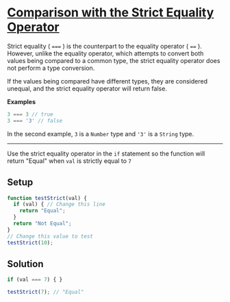 # [Comparison with the Strict Equality Operator](https://learn.freecodecamp.org/javascript-algorithms-and-data-structures/basic-javascript/comparison-with-the-strict-equality-operator/)

Strict equality ( `===` ) is the counterpart to the equality operator ( `==` ). However, unlike the equality operator, which attempts to convert both values being compared to a common type, the strict equality operator does not perform a type conversion.

If the values being compared have different types, they are considered unequal, and the strict equality operator will return false.

**Examples**

```js
3 === 3 // true
3 === '3' // false
```

In the second example, `3` is a `Number` type and `'3'` is a `String` type.

---

Use the strict equality operator in the `if` statement so the function will return "Equal" when `val` is strictly equal to `7`

## Setup

```js
function testStrict(val) {
  if (val) { // Change this line
    return "Equal";
  }
  return "Not Equal";
}
// Change this value to test
testStrict(10);
```

## Solution

```js
if (val === 7) { }

testStrict(7); // "Equal"
```